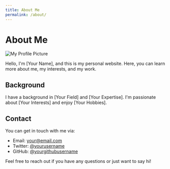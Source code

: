 ```yaml
---
title: About Me
permalink: /about/
---
```


# About Me

![My Profile Picture](/assets/images/profile.jpg)

Hello, I'm [Your Name], and this is my personal website. Here, you can learn more about me, my interests, and my work.

## Background

I have a background in [Your Field] and [Your Expertise]. I'm passionate about [Your Interests] and enjoy [Your Hobbies].

## Contact

You can get in touch with me via:

- Email: [your@email.com](mailto:your@email.com)
- Twitter: [@yourusername](https://twitter.com/yourusername)
- GitHub: [@yourgithubusername](https://github.com/yourgithubusername)

Feel free to reach out if you have any questions or just want to say hi!
